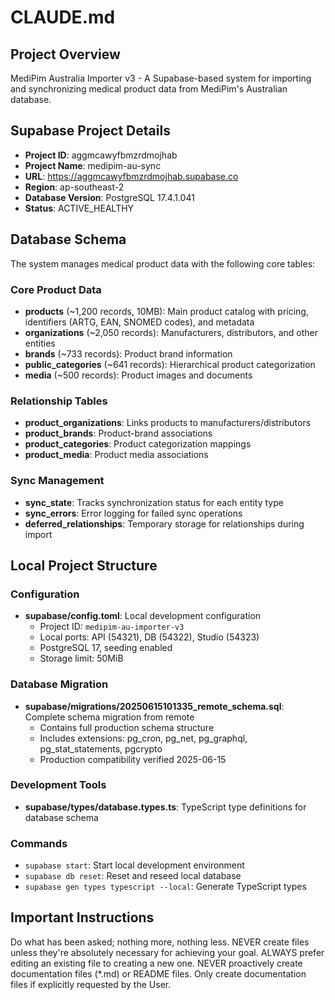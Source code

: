 # CLAUDE.md

## Project Overview
MediPim Australia Importer v3 - A Supabase-based system for importing and synchronizing medical product data from MediPim's Australian database.

## Supabase Project Details
- **Project ID**: aggmcawyfbmzrdmojhab
- **Project Name**: medipim-au-sync
- **URL**: https://aggmcawyfbmzrdmojhab.supabase.co
- **Region**: ap-southeast-2
- **Database Version**: PostgreSQL 17.4.1.041
- **Status**: ACTIVE_HEALTHY

## Database Schema
The system manages medical product data with the following core tables:

### Core Product Data
- **products** (~1,200 records, 10MB): Main product catalog with pricing, identifiers (ARTG, EAN, SNOMED codes), and metadata
- **organizations** (~2,050 records): Manufacturers, distributors, and other entities
- **brands** (~733 records): Product brand information
- **public_categories** (~641 records): Hierarchical product categorization
- **media** (~500 records): Product images and documents

### Relationship Tables
- **product_organizations**: Links products to manufacturers/distributors
- **product_brands**: Product-brand associations
- **product_categories**: Product categorization mappings
- **product_media**: Product media associations

### Sync Management
- **sync_state**: Tracks synchronization status for each entity type
- **sync_errors**: Error logging for failed sync operations
- **deferred_relationships**: Temporary storage for relationships during import

## Local Project Structure

### Configuration
- **supabase/config.toml**: Local development configuration
  - Project ID: `medipim-au-importer-v3`
  - Local ports: API (54321), DB (54322), Studio (54323)
  - PostgreSQL 17, seeding enabled
  - Storage limit: 50MiB

### Database Migration
- **supabase/migrations/20250615101335_remote_schema.sql**: Complete schema migration from remote
  - Contains full production schema structure
  - Includes extensions: pg_cron, pg_net, pg_graphql, pg_stat_statements, pgcrypto
  - Production compatibility verified 2025-06-15

### Development Tools
- **supabase/types/database.types.ts**: TypeScript type definitions for database schema

### Commands
- `supabase start`: Start local development environment
- `supabase db reset`: Reset and reseed local database
- `supabase gen types typescript --local`: Generate TypeScript types

## Important Instructions
Do what has been asked; nothing more, nothing less.
NEVER create files unless they're absolutely necessary for achieving your goal.
ALWAYS prefer editing an existing file to creating a new one.
NEVER proactively create documentation files (*.md) or README files. Only create documentation files if explicitly requested by the User.
